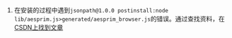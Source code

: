 1. 在安装的过程中遇到`jsonpath@1.0.0 postinstall:node lib/aesprim.js>generated/aesprim_browser.js`的错误。通过查找资料，在[CSDN上找到文章](https://blog.csdn.net/Angry_Mills/article/details/88728085)
